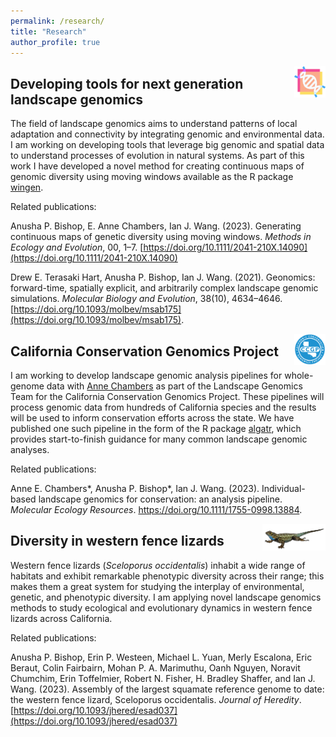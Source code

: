 ```yaml
---
permalink: /research/
title: "Research"
author_profile: true
---
```


<img src="/images/wingen.png" align="right" width="10%"/>

## Developing tools for next generation landscape genomics
The field of landscape genomics aims to understand patterns of local adaptation and connectivity by integrating genomic and environmental data. I am working on developing tools that leverage big genomic and spatial data to understand processes of evolution in natural systems. As part of this work I have developed a novel method for creating continuous maps of genomic diversity using moving windows available as the R package [wingen](https://github.com/AnushaPB/wingen).

Related publications:

Anusha P. Bishop, E. Anne Chambers, Ian J. Wang. (2023). Generating continuous maps of genetic diversity using moving windows. *Methods in Ecology and Evolution*, 00, 1–7. [https://doi.org/10.1111/2041-210X.14090](https://doi.org/10.1111/2041-210X.14090)  

Drew E. Terasaki Hart, Anusha P. Bishop, Ian J. Wang. (2021). Geonomics: forward-time, spatially explicit, and arbitrarily complex landscape genomic simulations. *Molecular Biology and Evolution*, 38(10), 4634–4646. [https://doi.org/10.1093/molbev/msab175](https://doi.org/10.1093/molbev/msab175).

<img src="/images/ccgp.png" align="right" width="10%"/>

## California Conservation Genomics Project
I am working to develop landscape genomic analysis pipelines for whole-genome data with [Anne Chambers](https://eannechambers.wordpress.com/about/) as part of the Landscape Genomics Team for the California Conservation Genomics Project. These pipelines will process genomic data from hundreds of California species and the results will be used to inform conservation efforts across the state. We have published one such pipeline in the form of the R package [algatr](https://github.com/TheWangLab/algatr), which provides start-to-finish guidance for many common landscape genomic analyses.

Related publications:

Anne E. Chambers\*, Anusha P. Bishop\*, Ian J. Wang. (2023). Individual-based landscape genomics for conservation: an analysis pipeline. *Molecular Ecology Resources*. https://doi.org/10.1111/1755-0998.13884.

<img src="/images/liz.png" align="right" width="20%"/>

## Diversity in western fence lizards

Western fence lizards (*Sceloporus occidentalis*) inhabit a wide range of habitats and exhibit remarkable phenotypic diversity across their range; this makes them a great system for studying the interplay of environmental, genetic, and phenotypic diversity. I am applying novel landscape genomics methods to study ecological and evolutionary dynamics in western fence lizards across California.

Related publications:

Anusha P. Bishop, Erin P. Westeen, Michael L. Yuan, Merly Escalona, Eric Beraut, Colin Fairbairn, Mohan P. A. Marimuthu, Oanh Nguyen, Noravit Chumchim, Erin Toffelmier, Robert N. Fisher, H. Bradley Shaffer, and Ian J. Wang. (2023). Assembly of the largest squamate reference genome to date: the western fence lizard, Sceloporus occidentalis. *Journal of Heredity*. [https://doi.org/10.1093/jhered/esad037](https://doi.org/10.1093/jhered/esad037) 
